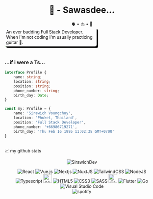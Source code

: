 <h1 align="center">👋 - Sawasdee...</h1>

<p align="center">
🫀 • 🫁 • 🧠
</p>

<p align="center">
🌱  
</p>
<div>
<img style="border-radius: 10px" src="https://cdn.dribbble.com/users/3735399/screenshots/14476951/media/7ad75518ab423c822f830a0a1fc813ef.gif"/>
<div style="display: flex; flex-flow: column; width: 300px; position: absolute; top: 150px; z-index: 9999;">
<p align="left" style="display: inline; overflow: hidden; background-color: #FDFDFE; filter: drop-shadow(5px 5px 0px black); padding: 5px; color: black; border-radius: 5px">
An ever budding Full Stack Developer.
<br>
When I'm not coding I'm usually practicing guitar 🎸.
</p>

</div>
 </div>

<br>

<p align="center"> 
<h3>...if i were a Ts... </h3>
</p>

```typescript
interface Profile {
    name: string;
    location: string;
    position: string;
    phone_number: string;
    birth_day: Date;
}

const my: Profile = {
    name: 'Sirawich Voungchuy',
    location: 'Phuket, Thailand',
    position: 'Full Stack Developer',
    phone_number: '+66986719271',
    birth_day: 'Thu Feb 16 1995 11:02:38 GMT+0700'
}
```

<br>
📈 my github stats

<p align="center"> <img src="https://github-readme-stats.vercel.app/api?username=SirawichDev&show_icons=true&theme=gotham" alt="SirawichDev" />

<div align="center">
<img alt="React" src="https://img.shields.io/badge/-ReactJs-61DAFB?style=for-the-badge&logo=react&logoColor=blue"/>
<img alt="Vue.js" src="https://img.shields.io/badge/Vue.js-35495E?style=for-the-badge&logo=vue.js&logoColor=4FC08D"/>
<!--  -->
<img alt="Nextjs" src="	https://img.shields.io/badge/next.js-000000?style=for-the-badge&logo=nextdotjs&logoColor=white"/>
<img alt="NuxtJS" src="https://img.shields.io/badge/nuxt.js-00C58E?style=for-the-badge&logo=nuxtdotjs&logoColor=white"/>
<!--  -->
<img alt="TailwindCSS" src="https://img.shields.io/badge/tailwindcss-%2338B2AC.svg?style=for-the-badge&logo=tailwind-css&logoColor=white"/>
<!--  -->
<img alt="NodeJS" src="https://img.shields.io/badge/node.js-%2343853D.svg?style=for-the-badge&logo=node-dot-js&logoColor=white"/>
<img alt="Typescript" src="https://img.shields.io/badge/TypeScript-007ACC?style=for-the-badge&logo=typescript&logoColor=white">
<img alt="nestjs" height="27.5" src="https://camo.githubusercontent.com/7f8b6716845b5d9cd69f8ce04e587bb955f45040549f33cbd5e9baf464ae5e7e/68747470733a2f2f696d672e736869656c64732e696f2f62616467652f2d4e6573744a732d6561323834353f7374796c653d666c61742d737175617265266c6f676f3d6e6573746a73266c6f676f436f6c6f723d7768697465"/>
<!--  -->
<img alt="HTML5" src="https://img.shields.io/badge/html5-%23E34F26.svg?style=for-the-badge&logo=html5&logoColor=white"/>
<img alt="CSS3" src="https://img.shields.io/badge/css3-%231572B6.svg?style=for-the-badge&logo=css3&logoColor=white"/>
<img alt="SASS" src="https://img.shields.io/badge/Sass-CC6699?style=for-the-badge&logo=sass&logoColor=white"/>
<!--  -->
<img alt="GraphQL" height="27.5" src="https://camo.githubusercontent.com/0d98e275bc8818697fbcbe9a978a94cb9485f73e228f26fc4667b4fab5647203/68747470733a2f2f696d672e736869656c64732e696f2f62616467652f2d4772617068514c2d4531303039383f7374796c653d666c61742d737175617265266c6f676f3d6772617068716c266c6f676f436f6c6f723d7768697465"/>
<img alt="Flutter" src="https://img.shields.io/badge/Flutter-%2302569B.svg?style=for-the-badge&logo=Flutter&logoColor=white" />
<img alt="Go" src="https://img.shields.io/badge/go-%2300ADD8.svg?style=for-the-badge&logo=go&logoColor=white"/>
<img alt="Visual Studio Code" src="https://img.shields.io/badge/VisualStudioCode-0078d7.svg?style=for-the-badge&logo=visual-studio-code&logoColor=white"/>

<!-- [![Gmail Badge](https://img.shields.io/badge/-sy@mangotree.dev-c14438?style=flat-square&logo=Gmail&logoColor=white&link=mailto:sy@mangotree.dev)](mailto:sy@mangotree.dev) -->

<br>
<img alt="spotify" src="https://img.shields.io/badge/Spotify-1ED760?&style=for-the-badge&logo=spotify&logoColor=white"/>

</div>
